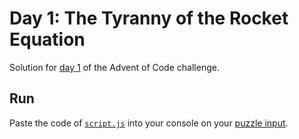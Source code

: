 # Day 1: The Tyranny of the Rocket Equation
Solution for [day 1](https://adventofcode.com/2018/day/1) of the Advent of Code challenge.

## Run
Paste the code of [`script.js`](script.js) into your console on your [puzzle input](https://adventofcode.com/2018/day/1/input).
